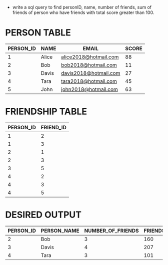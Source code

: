 - write a sql query to find personID, name, number of friends, sum of friends of person who have friends with total score greater than 100.

# PERSON TABLE
|PERSON_ID|NAME |EMAIL                |SCORE|
|---------|-----|---------------------|-----|
|1        |Alice|alice2018@hotmail.com|88   |
|2        |Bob  |bob2018@hotmail.com  |11   |
|3        |Davis|davis2018@hotmail.com|27   |
|4        |Tara |tara2018@hotmail.com |45   |
|5        |John |john2018@hotmail.com |63   |

# FRIENDSHIP TABLE
|PERSON_ID|FRIEND_ID|
|---------|---------|
|1        |2        |
|1        |3        |
|2        |1        |
|2        |3        |
|3        |5        |
|4        |2        |
|4        |3        |
|4        |5        |

# DESIRED OUTPUT
|PERSON_ID|PERSON_NAME|NUMBER_OF_FRIENDS|FRIENDS_SCORE_GREATER_100|
|---------|-----------|-----------------|-------------------------|
|2        |Bob        |3                |160                      |
|3        |Davis      |4                |207                      |
|4        |Tara       |3                |101                      |
